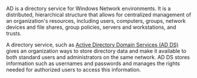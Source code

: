AD is a directory service for Windows Network environments. It is a distributed, hierarchical structure that allows for centralized management of an organization's resources, including users, computers, groups, network devices and file shares, group policies, servers and workstations, and trusts.

A directory service, such as [Active Directory Domain Services (AD DS)](https://docs.microsoft.com/en-us/windows-server/identity/ad-ds/get-started/virtual-dc/active-directory-domain-services-overview) gives an organization ways to store directory data and make it available to both standard users and administrators on the same network. AD DS stores information such as usernames and passwords and manages the rights needed for authorized users to access this information.